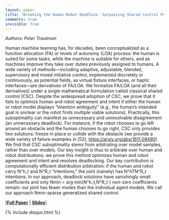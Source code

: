 ```yaml
---
layout: paper
title: "Breaking the Human-Robot Deadlock: Surpassing Shared Control Performance Limits with Sparse Human-Robot Interaction"
comments: true
invisible: true
---
```


<p class="text-left"><i>Authors: Peter Trautman</i></p>

Human machine teaming has, for decades, been conceptualized as a function allocation (FA) or levels of autonomy (LOA) process: the human is suited for some tasks, while the machine is suitable for others, and as machines improve they take over duties previously assigned to humans. A wide variety of methods&#8212;including adaptive, adjustable, blended, supervisory and mixed initiative control, implemented discretely or continuously, as potential fields, as virtual fixture interfaces, or haptic interfaces&#8212;are derivatives of FA/LOA. We formalize FA/LOA (and all their derivatives) under a single mathematical formulation called classical shared control (CSC). Despite the widespread adoption of CSC, we prove that it fails to optimize human and robot agreement and intent if either the human or robot model displays &#8220;intention ambiguity&#8221; (e.g., the human&#8217;s intended goal is unclear or the robot finds multiple viable solutions). Practically, this suboptimality can manifest as unnecessary and unresolvable disagreement (an unnecessary deadlock). For instance, if the robot chooses to go left around an obstacle and the human chooses to go right, CSC only provides two solutions: freeze in place or collide with the obstacle (we provide a wide variety of failure examples in [52], https://arxiv.org/abs/1611.09490). We find that CSC suboptimality stems from arbitrating over model samples, rather than over models. Our key insight is thus to arbitrate over human and robot distributions; we prove this method optimizes human and robot agreement and intent and resolves deadlocking. Our key contribution is computationally efficient distribution arbitration: if the human and robot carry N^h_t and N^R_t &#8220;intentions,&#8221; the joint (naively) has N^hTN^R_t intentions. In our approach, deadlock solutions have vanishingly small coefficients and only Nmin = arg min{N^h_t,N^R_t } non-zero coefficients remain: our joint has fewer modes than the individual agent models. We call our approach Nmin-sparse generalized shared control.

[<b><a href="/static/papers/12.pdf">Full Paper</a></b> \| <b><a href="/static/slides/12.mp4">Slides</a></b>]

{% include disqus.html %}